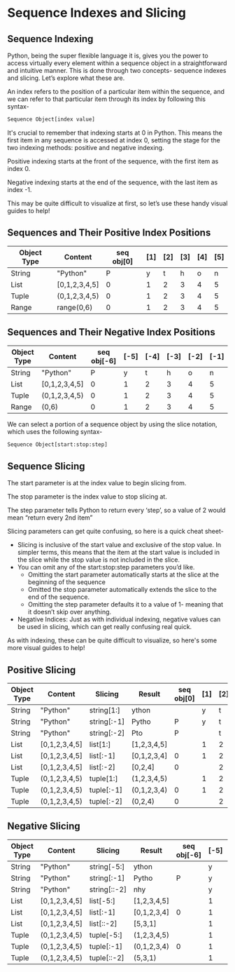 # Sequence Indexes and Slicing

## Sequence Indexing

Python, being the super flexible language it is, gives you the power to access virtually every element within a sequence object in a straightforward and intuitive manner. This is done through two concepts- sequence indexes and slicing. Let’s explore what these are.

An index refers to the position of a particular item within the sequence, and we can refer to that particular item through its index by following this syntax-

```python
Sequence Object[index value]
```

It's crucial to remember that indexing starts at 0 in Python. This means the first item in any sequence is accessed at index 0, setting the stage for the two indexing methods: positive and negative indexing. 

Positive indexing starts at the front of the sequence, with the first item as index 0.

Negative indexing starts at the end of the sequence, with the last item as index -1.

This may be quite difficult to visualize at first, so let’s use these handy visual guides to help!

## Sequences and Their Positive Index Positions

| Object Type | Content       | seq obj[0] | [1] | [2] | [3] | [4] | [5] |
|-------------|---------------|------------|-----|-----|-----|-----|-----|
| String      | "Python"      | P          | y   | t   | h   | o   | n   |
| List        | [0,1,2,3,4,5] | 0          | 1   | 2   | 3   | 4   | 5   |
| Tuple       | (0,1,2,3,4,5) | 0          | 1   | 2   | 3   | 4   | 5   |
| Range       |  range(0,6)   | 0          | 1   | 2   | 3   | 4   | 5   |

## Sequences and Their Negative Index Positions

| Object Type | Content       | seq obj[-6] | [-5] | [-4] | [-3] | [-2] | [-1] |
|-------------|---------------|-------------|------|------|------|------|------|
| String      | "Python"      | P           | y    | t    | h    | o    | n    |
| List        | [0,1,2,3,4,5] | 0           | 1    | 2    | 3    | 4    | 5    |
| Tuple       | (0,1,2,3,4,5) | 0           | 1    | 2    | 3    | 4    | 5    |
| Range       | (0,6)         | 0           | 1    | 2    | 3    | 4    | 5    |

We can select a portion of a sequence object by using the slice notation, which uses the following syntax-

```Python
Sequence Object[start:stop:step]
```

## Sequence Slicing

The start parameter is at the index value to begin slicing from.

The stop parameter is the index value to stop slicing at.

The step parameter tells Python to return every ‘step’, so a value of 2 would mean “return every 2nd item”

Slicing parameters can get quite confusing, so here is a quick cheat sheet-
* Slicing is inclusive of the start value and exclusive of the stop value. In simpler terms, this means that the item at the start value is included in the slice while the stop value is not included in the slice.
* You can omit any of the start:stop:step parameters you’d like.
    * Omitting the start parameter automatically starts at the slice at the beginning of the sequence
    * Omitted the stop parameter automatically extends the slice to the end of the sequence.
    * Omitting the step parameter defaults it to a value of 1- meaning that it doesn’t skip over anything.
* Negative Indices: Just as with individual indexing, negative values can be used in slicing, which can get really confusing real quick.

As with indexing, these can be quite difficult to visualize, so here's some more visual guides to help!

## Positive Slicing

| Object Type | Content    | Slicing     | Result   | seq obj[0] | [1] | [2] | [3] | [4] | [5] |
|-------------|------------|-------------|----------|------------|-----|-----|-----|-----|-----|
| String      | "Python"   | string[1:]  | ython         |       | y   | t   | h   | o   | n   |
| String      | "Python"   | string[:-1] | Pytho         | P     | y   | t   | h   | o   |     |
| String      | "Python"   | string[:-2] | Pto           | P     |     | t   |     | o   |     |
| List        | [0,1,2,3,4,5] | list[1:] | [1,2,3,4,5]   |       | 1   | 2   | 3   | 4   | 5   |
| List        | [0,1,2,3,4,5] | list[:-1] | [0,1,2,3,4]  | 0     | 1   | 2   | 3   | 4   |     |
| List        | [0,1,2,3,4,5] | list[:-2] | [0,2,4]      | 0     |     | 2   |     | 4   |     |
| Tuple       | (0,1,2,3,4,5) | tuple[1:] | (1,2,3,4,5)  |       | 1   | 2   | 3   | 4   | 5   |
| Tuple       | (0,1,2,3,4,5) | tuple[:-1] | (0,1,2,3,4) | 0     | 1   | 2   | 3   | 4   |     |
| Tuple       | (0,1,2,3,4,5) | tuple[:-2] | (0,2,4)     | 0     |     | 2   |     | 4   |     |

## Negative Slicing

| Object Type | Content       | Slicing      | Result     | seq obj[-6] | [-5] | [-4] | [-3] | [-2] | [-1] |
|-------------|---------------|--------------|------------|-------------|------|------|------|------|------|
| String      | "Python"      | string[-5:]  | ython      |             | y    | t    | h    | o    | n    |
| String      | "Python"      | string[:-1]  | Pytho      | P           | y    | t    | h    | o    |      |
| String      | "Python"      | string[::-2]  | nhy       |             | y    |      | h    |      | n    |
| List        | [0,1,2,3,4,5] | list[-5:]    | [1,2,3,4,5]|             | 1    | 2    | 3    | 4    | 5    |
| List        | [0,1,2,3,4,5] | list[:-1]    | [0,1,2,3,4]| 0           | 1    | 2    | 3    | 4    |      |
| List        | [0,1,2,3,4,5] | list[::-2]    | [5,3,1]   |             | 1    |      | 3    |      | 5    |
| Tuple       | (0,1,2,3,4,5) | tuple[-5:]   | (1,2,3,4,5)|             | 1    | 2    | 3    | 4    | 5    |
| Tuple       | (0,1,2,3,4,5) | tuple[:-1]   | (0,1,2,3,4)| 0           | 1    | 2    | 3    | 4    |      |
| Tuple       | (0,1,2,3,4,5) | tuple[::-2]   | (5,3,1)   |             | 1    |      | 3    |      | 5    |